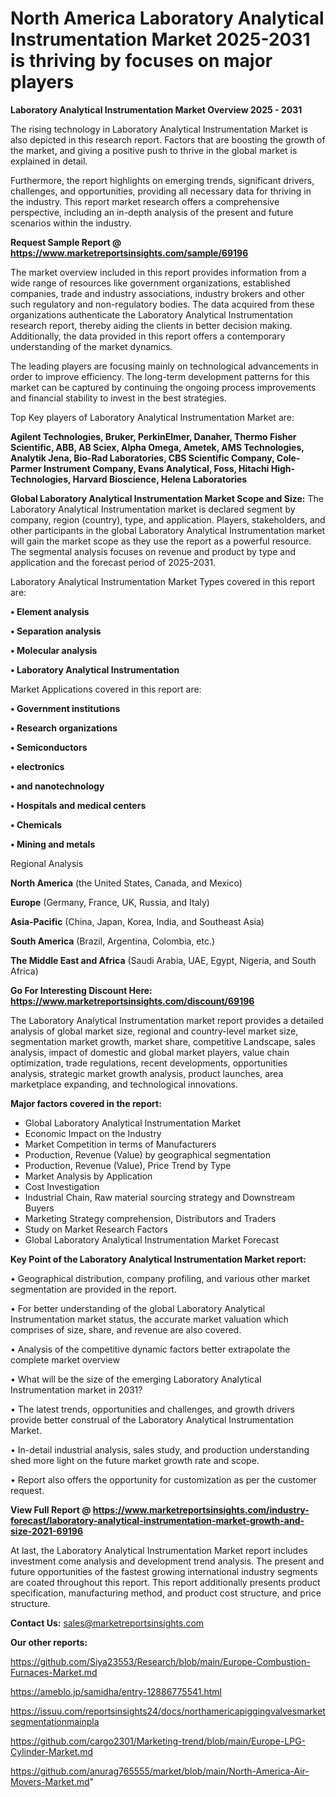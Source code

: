 # North America Laboratory Analytical Instrumentation Market 2025-2031 is thriving by focuses on major players

<Strong> Laboratory Analytical Instrumentation Market Overview 2025 - 2031</strong>

The rising technology in Laboratory Analytical Instrumentation Market is also depicted in this research report. Factors that are boosting the growth of the market, and giving a positive push to thrive in the global market is explained in detail.

Furthermore, the report highlights on emerging trends, significant drivers, challenges, and opportunities, providing all necessary data for thriving in the industry. This report market research offers a comprehensive perspective, including an in-depth analysis of the present and future scenarios within the industry.

<strong>Request Sample Report @ <a href=https://www.marketreportsinsights.com/sample/69196>https://www.marketreportsinsights.com/sample/69196</a></strong>

The market overview included in this report provides information from a wide range of resources like government organizations, established companies, trade and industry associations, industry brokers and other such regulatory and non-regulatory bodies. The data acquired from these organizations authenticate the Laboratory Analytical Instrumentation research report, thereby aiding the clients in better decision making. Additionally, the data provided in this report offers a contemporary understanding of the market dynamics.

The leading players are focusing mainly on technological advancements in order to improve efficiency. The long-term development patterns for this market can be captured by continuing the ongoing process improvements and financial stability to invest in the best strategies.

Top Key players of Laboratory Analytical Instrumentation Market are:

<strong>Agilent Technologies, Bruker, PerkinElmer, Danaher, Thermo Fisher Scientific, ABB, AB Sciex, Alpha Omega, Ametek, AMS Technologies, Analytik Jena, Bio-Rad Laboratories, CBS Scientific Company, Cole-Parmer Instrument Company, Evans Analytical, Foss, Hitachi High-Technologies, Harvard Bioscience, Helena Laboratories</strong>

<strong><b>Global Laboratory Analytical Instrumentation Market Scope and Size:</b></strong>
The Laboratory Analytical Instrumentation market is declared segment by company, region (country), type, and application. Players, stakeholders, and other participants in the global Laboratory Analytical Instrumentation market will gain the market scope as they use the report as a powerful resource. The segmental analysis focuses on revenue and product by type and application and the forecast period of 2025-2031.

Laboratory Analytical Instrumentation Market Types covered in this report are:

<strong>• Element analysis

• Separation analysis

• Molecular analysis

• Laboratory Analytical Instrumentation</strong>

Market Applications covered in this report are:

<strong>• Government institutions

• Research organizations

• Semiconductors

• electronics

• and nanotechnology

• Hospitals and medical centers

• Chemicals

• Mining and metals</strong> 

Regional Analysis

<strong>North America</strong> (the United States, Canada, and Mexico)

<strong>Europe</strong> (Germany, France, UK, Russia, and Italy)

<strong>Asia-Pacific</strong> (China, Japan, Korea, India, and Southeast Asia)

<strong>South America</strong> (Brazil, Argentina, Colombia, etc.)

<strong>The Middle East and Africa</strong> (Saudi Arabia, UAE, Egypt, Nigeria, and South Africa)

<strong>Go For Interesting Discount Here: <a href=https://www.marketreportsinsights.com/discount/69196>https://www.marketreportsinsights.com/discount/69196</a></strong>

The Laboratory Analytical Instrumentation market report provides a detailed analysis of global market size, regional and country-level market size, segmentation market growth, market share, competitive Landscape, sales analysis, impact of domestic and global market players, value chain optimization, trade regulations, recent developments, opportunities analysis, strategic market growth analysis, product launches, area marketplace expanding, and technological innovations.

<strong><b>Major factors covered in the report:</b></strong>
<ul>
  <li>Global Laboratory Analytical Instrumentation Market </li>
  <li>Economic Impact on the Industry</li>
  <li>Market Competition in terms of Manufacturers</li>
  <li>Production, Revenue (Value) by geographical segmentation</li>
  <li>Production, Revenue (Value), Price Trend by Type</li>
  <li>Market Analysis by Application</li>
  <li>Cost Investigation</li>
  <li>Industrial Chain, Raw material sourcing strategy and Downstream Buyers</li>
  <li>Marketing Strategy comprehension, Distributors and Traders</li>
  <li>Study on Market Research Factors</li>
  <li>Global Laboratory Analytical Instrumentation Market Forecast</li>
</ul>

<strong><b>Key Point of the Laboratory Analytical Instrumentation Market report:</b></strong>

• Geographical distribution, company profiling, and various other market segmentation are provided in the report.

• For better understanding of the global Laboratory Analytical Instrumentation market status, the accurate market valuation which comprises of size, share, and revenue are also covered.

• Analysis of the competitive dynamic factors better extrapolate the complete market overview

• What will be the size of the emerging Laboratory Analytical Instrumentation market in 2031?

• The latest trends, opportunities and challenges, and growth drivers provide better construal of the Laboratory Analytical Instrumentation Market.

• In-detail industrial analysis, sales study, and production understanding shed more light on the future market growth rate and scope.

• Report also offers the opportunity for customization as per the customer request.

<strong><b>View Full Report @ <a href=https://www.marketreportsinsights.com/industry-forecast/laboratory-analytical-instrumentation-market-growth-and-size-2021-69196>https://www.marketreportsinsights.com/industry-forecast/laboratory-analytical-instrumentation-market-growth-and-size-2021-69196</a></b></strong>


At last, the Laboratory Analytical Instrumentation Market report includes investment come analysis and development trend analysis. The present and future opportunities of the fastest growing international industry segments are coated throughout this report. This report additionally presents product specification, manufacturing method, and product cost structure, and price structure.

<strong>Contact Us:</strong>
sales@marketreportsinsights.com

<strong>Our other reports:</strong>

<a href=https://github.com/Siya23553/Research/blob/main/Europe-Combustion-Furnaces-Market.md>https://github.com/Siya23553/Research/blob/main/Europe-Combustion-Furnaces-Market.md</a>

<a href=https://ameblo.jp/samidha/entry-12886775541.html>https://ameblo.jp/samidha/entry-12886775541.html</a>

<a href=https://issuu.com/reportsinsights24/docs/northamericapiggingvalvesmarketsegmentationmainpla>https://issuu.com/reportsinsights24/docs/northamericapiggingvalvesmarketsegmentationmainpla</a>

<a href=https://github.com/cargo2301/Marketing-trend/blob/main/Europe-LPG-Cylinder-Market.md>https://github.com/cargo2301/Marketing-trend/blob/main/Europe-LPG-Cylinder-Market.md</a>

<a href=https://github.com/anurag765555/market/blob/main/North-America-Air-Movers-Market.md>https://github.com/anurag765555/market/blob/main/North-America-Air-Movers-Market.md</a>"
